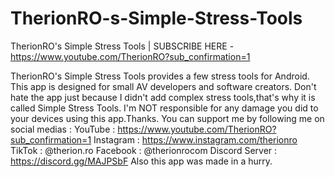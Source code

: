 # TherionRO-s-Simple-Stress-Tools
TherionRO's Simple Stress Tools | SUBSCRIBE HERE - https://www.youtube.com/TherionRO?sub_confirmation=1

TherionRO's Simple Stress Tools provides a few stress tools for Android. This app is designed for small AV developers and software creators. Don't hate the app just because I didn't add complex stress tools,that's why it is called Simple Stress Tools. I'm NOT responsible for any damage you did to your devices using this app.Thanks. You can support me by following me on social medias : YouTube : https://www.youtube.com/TherionRO?sub_confirmation=1 Instagram : https://www.instagram.com/therionro TikTok : @therion.ro Facebook : @therionrocom Discord Server : https://discord.gg/MAJPSbF
Also this app was made in a hurry.
